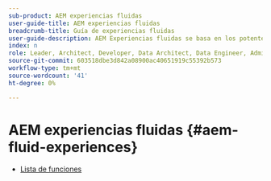 ```yaml
---
sub-product: AEM experiencias fluidas
user-guide-title: AEM experiencias fluidas
breadcrumb-title: Guía de experiencias fluidas
user-guide-description: AEM Experiencias fluidas se basa en los potentes conjuntos de funciones de AEM Sites, AEM Dynamic Media y AEM Assets para proporcionar una solución sólida para la entrega de contenido sin objetivos.
index: n
role: Leader, Architect, Developer, Data Architect, Data Engineer, Admin, User
source-git-commit: 603518dbe3d842a08900ac40651919c55392b573
workflow-type: tm+mt
source-wordcount: '41'
ht-degree: 0%

---
```



# AEM experiencias fluidas {#aem-fluid-experiences}

+ [Lista de funciones](/help/fluid-experiences/feature-list.md)